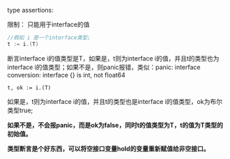 type assertions:

限制： 只能用于interface的值

```go
//假如 i 是一个interface类型;
t := i.(T) 
```

断言interface i的值类型是T，如果是，t则为interface i的值，并且t的类型也为interface i的值类型；如果不是，则panic报错，类似：panic: interface conversion: interface {} is int, not float64

```
t, ok := i.(T)
```

如果是，t则为interface i的值，并且t的类型也是interface i的值类型，ok为布尔类型true; 

**如果不是，不会报panic，而是ok为false，同时t的值类型为T，t的值为T类型的初始值。**



**类型断言是个好东西，可以将空接口变量hold的变量重新赋值给非空接口。**